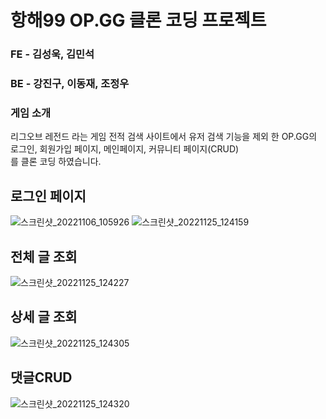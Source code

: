 # 항해99 OP.GG 클론 코딩 프로젝트  

### FE - 김성욱, 김민석  
### BE - 강진구, 이동재, 조정우  

### 게임 소개  
리그오브 레전드 라는 게임 전적 검색 사이트에서 유저 검색 기능을 제외 한 OP.GG의 로그인, 회원가입 페이지, 메인페이지, 커뮤니티 페이지(CRUD)  
를 클론 코딩 하였습니다.
  
## 로그인 페이지  
![스크린샷_20221106_105926](https://user-images.githubusercontent.com/113274559/203824357-a870d33b-6aa5-42b0-afe5-b0fe82bbef98.png)
![스크린샷_20221125_124159](https://user-images.githubusercontent.com/113274559/203824380-7d2d0057-a390-4ebf-a656-c6983b50362b.png)  

## 전체 글 조회  
![스크린샷_20221125_124227](https://user-images.githubusercontent.com/113274559/203825079-d139e1e6-89c4-4606-9ccb-12c143cda6ab.png)  

## 상세 글 조회  
![스크린샷_20221125_124305](https://user-images.githubusercontent.com/113274559/203825114-ad6fb0c4-187b-4f67-8f87-85cb1035bc06.png)  

## 댓글CRUD  
![스크린샷_20221125_124320](https://user-images.githubusercontent.com/113274559/203825189-e0187796-b7bc-427c-8cbe-cc3e95a8e596.png)  
  
